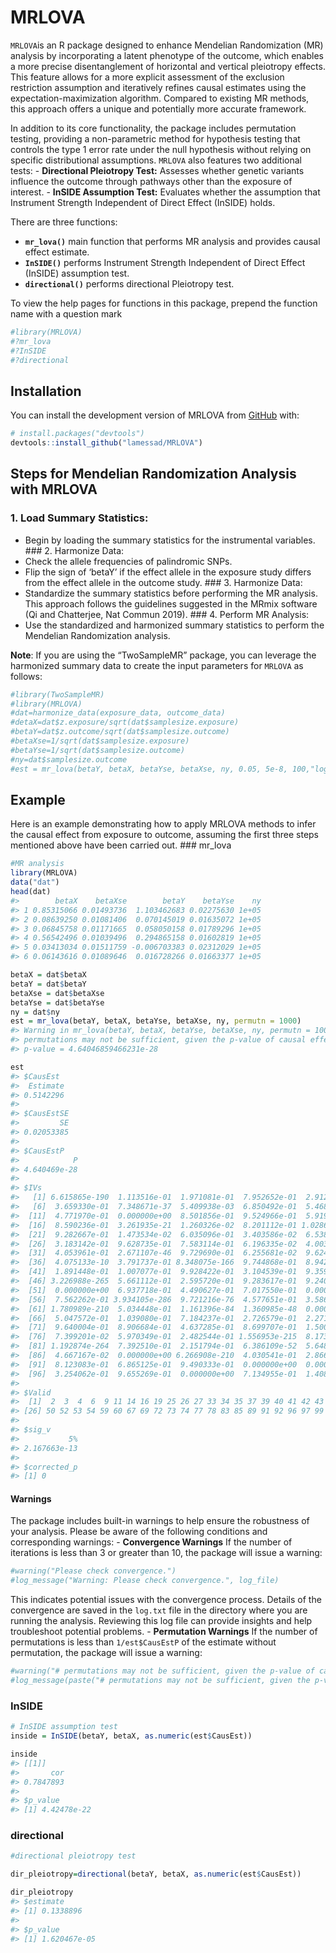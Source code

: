 
<!-- README.md is generated from README.Rmd. Please edit that file -->

# MRLOVA

<!-- badges: start -->
<!-- badges: end -->

`MRLOVA`is an R package designed to enhance Mendelian Randomization (MR)
analysis by incorporating a latent phenotype of the outcome, which
enables a more precise disentanglement of horizontal and vertical
pleiotropy effects. This feature allows for a more explicit assessment
of the exclusion restriction assumption and iteratively refines causal
estimates using the expectation-maximization algorithm. Compared to
existing MR methods, this approach offers a unique and potentially more
accurate framework.

In addition to its core functionality, the package includes permutation
testing, providing a non-parametric method for hypothesis testing that
controls the type 1 error rate under the null hypothesis without relying
on specific distributional assumptions. `MRLOVA` also features two
additional tests: - **Directional Pleiotropy Test:** Assesses whether
genetic variants influence the outcome through pathways other than the
exposure of interest. - **InSIDE Assumption Test:** Evaluates whether
the assumption that Instrument Strength Independent of Direct Effect
(InSIDE) holds.

There are three functions:

- **`mr_lova()`** main function that performs MR analysis and provides
  causal effect estimate.
- **`InSIDE()`** performs Instrument Strength Independent of Direct
  Effect (InSIDE) assumption test.
- **`directional()`** performs directional Pleiotropy test.

To view the help pages for functions in this package, prepend the
function name with a question mark

``` r
#library(MRLOVA)
#?mr_lova
#?InSIDE
#?directional
```

## Installation

You can install the development version of MRLOVA from
[GitHub](https://github.com/) with:

``` r
# install.packages("devtools")
devtools::install_github("lamessad/MRLOVA")
```

## Steps for Mendelian Randomization Analysis with MRLOVA

### 1. Load Summary Statistics:

- Begin by loading the summary statistics for the instrumental
  variables. \### 2. Harmonize Data:
- Check the allele frequencies of palindromic SNPs.
- Flip the sign of ‘betaY’ if the effect allele in the exposure study
  differs from the effect allele in the outcome study. \### 3. Harmonize
  Data:
- Standardize the summary statistics before performing the MR analysis.
  This approach follows the guidelines suggested in the MRmix software
  (Qi and Chatterjee, Nat Commun 2019). \### 4. Perform MR Analysis:
- Use the standardized and harmonized summary statistics to perform the
  Mendelian Randomization analysis.

**Note**: If you are using the “TwoSampleMR” package, you can leverage
the harmonized summary data to create the input parameters for `MRLOVA`
as follows:

``` r
#library(TwoSampleMR)
#library(MRLOVA)
#dat=harmonize_data(exposure_data, outcome_data)
#detaX=dat$z.exposure/sqrt(dat$samplesize.exposure)
#betaY=dat$z.outcome/sqrt(dat$samplesize.outcome)
#betaXse=1/sqrt(dat$samplesize.exposure)
#betaYse=1/sqrt(dat$samplesize.outcome)
#ny=dat$samplesize.outcome
#est = mr_lova(betaY, betaX, betaYse, betaXse, ny, 0.05, 5e-8, 100,"log.txt")  
```

## Example

Here is an example demonstrating how to apply MRLOVA methods to infer
the causal effect from exposure to outcome, assuming the first three
steps mentioned above have been carried out. \### mr_lova

``` r
#MR analysis
library(MRLOVA)
data("dat")
head(dat)
#>        betaX    betaXse        betaY    betaYse    ny
#> 1 0.85315066 0.01493736  1.103462683 0.02275630 1e+05
#> 2 0.08639250 0.01081406  0.070145019 0.01635072 1e+05
#> 3 0.06845758 0.01171665  0.058050158 0.01789296 1e+05
#> 4 0.56542496 0.01039496  0.294865158 0.01602819 1e+05
#> 5 0.03413034 0.01511759 -0.006703383 0.02312029 1e+05
#> 6 0.06143616 0.01089646  0.016728266 0.01663377 1e+05
```

``` r
betaX = dat$betaX 
betaY = dat$betaY
betaXse = dat$betaXse
betaYse = dat$betaYse
ny = dat$ny
est = mr_lova(betaY, betaX, betaYse, betaXse, ny, permutn = 1000) 
#> Warning in mr_lova(betaY, betaX, betaYse, betaXse, ny, permutn = 1000): #
#> permutations may not be sufficient, given the p-value of causal effects, causal
#> p-value = 4.64046859466231e-28
```

``` r
est
#> $CausEst
#>  Estimate 
#> 0.5142296 
#> 
#> $CausEstSE
#>         SE 
#> 0.02053385 
#> 
#> $CausEstP
#>            P 
#> 4.640469e-28 
#> 
#> $IVs
#>   [1] 6.615865e-190  1.113516e-01  1.971081e-01  7.952652e-01  2.912525e-01
#>   [6]  3.659330e-01  7.348671e-37  5.409938e-03  6.850492e-01  5.468950e-01
#>  [11]  4.771970e-01  0.000000e+00  8.501856e-01  9.524966e-01  5.919295e-22
#>  [16]  8.590236e-01  3.261935e-21  1.260326e-02  8.201112e-01 1.028667e-126
#>  [21]  9.282667e-01  1.473534e-02  6.035096e-01  3.403586e-02  6.538054e-01
#>  [26]  3.183142e-01  9.628735e-01  7.583114e-01  6.196335e-02  4.003864e-02
#>  [31]  4.053961e-01  2.671107e-46  9.729690e-01  6.255681e-02  9.624724e-01
#>  [36]  4.075133e-10  3.791737e-01 8.348075e-166  9.744868e-01  8.942730e-01
#>  [41]  1.891448e-01  1.007077e-01  9.928422e-01  3.104539e-01  9.359081e-01
#>  [46] 3.226988e-265  5.661112e-01  2.595720e-01  9.283617e-01  9.240324e-01
#>  [51]  0.000000e+00  6.937718e-01  4.490627e-01  7.017550e-01  0.000000e+00
#>  [56]  7.562262e-01 3.934105e-286  9.721216e-76  4.577651e-01  3.586034e-01
#>  [61] 1.780989e-210  5.034448e-01  1.161396e-84  1.360985e-48  0.000000e+00
#>  [66]  5.047572e-01  1.039080e-01  7.184237e-01  2.726579e-01  2.271982e-02
#>  [71]  9.640004e-01  8.906684e-01  4.637285e-01  8.699707e-01  1.500034e-82
#>  [76]  7.399201e-02  5.970349e-01  2.482544e-01 1.556953e-215  8.173761e-07
#>  [81] 1.192874e-264  7.392510e-01  2.151794e-01  6.386109e-52  5.648529e-02
#>  [86]  4.667167e-02  0.000000e+00 6.266908e-210  4.030541e-01  2.866828e-01
#>  [91]  8.123083e-01  6.865125e-01  9.490333e-01  0.000000e+00  0.000000e+00
#>  [96]  3.254062e-01  9.655269e-01  0.000000e+00  7.134955e-01  1.408646e-01
#> 
#> $Valid
#>  [1]  2  3  4  6  9 11 14 16 19 25 26 27 33 34 35 37 39 40 41 42 43 45 47 48 49
#> [26] 50 52 53 54 59 60 67 69 72 73 74 77 78 83 85 89 91 92 96 97 99
#> 
#> $sig_v
#>           5% 
#> 2.167663e-13 
#> 
#> $corrected_p
#> [1] 0
```

#### Warnings

The package includes built-in warnings to help ensure the robustness of
your analysis. Please be aware of the following conditions and
corresponding warnings: - **Convergence Warnings** If the number of
iterations is less than 3 or greater than 10, the package will issue a
warning:

``` r
#warning("Please check convergence.")
#log_message("Warning: Please check convergence.", log_file)
```

This indicates potential issues with the convergence process. Details of
the convergence are saved in the `log.txt` file in the directory where
you are running the analysis. Reviewing this log file can provide
insights and help troubleshoot potential problems. - **Permutation
Warnings** If the number of permutations is less than `1/est$CausEstP`
of the estimate without permutation, the package will issue a warning:

``` r
#warning("# permutations may not be sufficient, given the p-value of causal effects, causal p-value = ", mrlova_result$CausEstP)
#log_message(paste("# permutations may not be sufficient, given the p-value of causal effects, causal p-value =", mrlova_result$CausEstP), log_file)
```

### InSIDE

``` r
# InSIDE assumption test
inside = InSIDE(betaY, betaX, as.numeric(est$CausEst))  

inside
#> [[1]]
#>       cor 
#> 0.7847893 
#> 
#> $p_value
#> [1] 4.42478e-22
```

### directional

``` r
#directional pleiotropy test

dir_pleiotropy=directional(betaY, betaX, as.numeric(est$CausEst))

dir_pleiotropy
#> $estimate
#> [1] 0.1338896
#> 
#> $p_value
#> [1] 1.620467e-05
```
